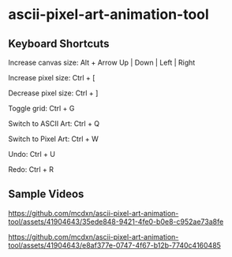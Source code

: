 # ascii-pixel-art-animation-tool

## Keyboard Shortcuts

Increase canvas size: Alt + Arrow Up | Down | Left | Right

Increase pixel size: Ctrl + [

Decrease pixel size: Ctrl + ]

Toggle grid: Ctrl + G

Switch to ASCII Art: Ctrl + Q

Switch to Pixel Art: Ctrl + W

Undo: Ctrl + U

Redo: Ctrl + R


## Sample Videos

https://github.com/mcdxn/ascii-pixel-art-animation-tool/assets/41904643/35ede848-9421-4fe0-b0e8-c952ae73a8fe



https://github.com/mcdxn/ascii-pixel-art-animation-tool/assets/41904643/e8af377e-0747-4f67-b12b-7740c4160485

